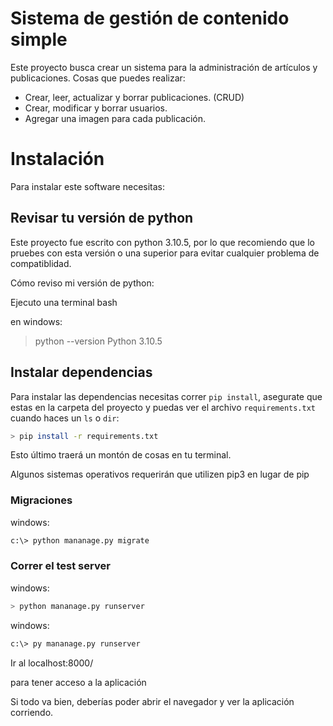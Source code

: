 # Sistema de gestión de contenido simple

Este proyecto busca crear un sistema para la administración de artículos y publicaciones.
Cosas que puedes realizar:

- Crear, leer, actualizar y borrar publicaciones. (CRUD)
- Crear, modificar y borrar usuarios.
- Agregar una imagen para cada publicación.


# Instalación

Para instalar este software necesitas:

## Revisar tu versión de python
Este proyecto fue escrito con python 3.10.5, por lo que recomiendo que lo pruebes con esta versión o una superior para evitar cualquier problema de compatiblidad.

Cómo reviso mi versión de python:

Ejecuto una terminal bash

en windows:

> python --version
> Python 3.10.5


## Instalar dependencias

Para instalar las dependencias necesitas correr `pip install`, asegurate que estas en la carpeta del proyecto y puedas ver el archivo `requirements.txt` cuando haces un `ls` o `dir`:

```bash
> pip install -r requirements.txt
```
Esto último traerá un montón de cosas en tu terminal.

Algunos sistemas operativos requerirán que utilizen pip3 en lugar de pip


### Migraciones

windows:
```bash
c:\> python mananage.py migrate
```

### Correr el test server

windows:
```bash
> python mananage.py runserver
```
windows:
```bash
c:\> py mananage.py runserver
```
Ir al localhost:8000/

para tener acceso a la aplicación

Si todo va bien, deberías poder abrir el navegador y ver la aplicación corriendo.
